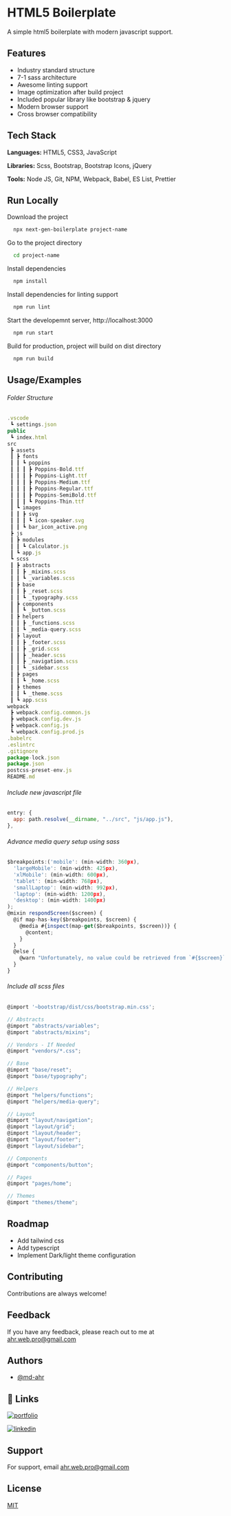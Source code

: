 # HTML5 Boilerplate

A simple html5 boilerplate with modern javascript support.

## Features

- Industry standard structure
- 7-1 sass architecture
- Awesome linting support
- Image optimization after build project
- Included popular library like bootstrap & jquery
- Modern browser support
- Cross browser compatibility

## Tech Stack

**Languages:** HTML5, CSS3, JavaScript

**Libraries:** Scss, Bootstrap, Bootstrap Icons, jQuery

**Tools:** Node JS, Git, NPM, Webpack, Babel, ES List, Prettier

## Run Locally

Download the project

```bash
  npx next-gen-boilerplate project-name
```

Go to the project directory

```bash
  cd project-name
```

Install dependencies

```bash
  npm install
```

Install dependencies for linting support

```bash
  npm run lint
```

Start the developemnt server, http://localhost:3000

```bash
  npm run start
```

Build for production, project will build on dist directory

```bash
  npm run build
```

## Usage/Examples

###### Folder Structure

```javascript
.vscode
 ┗ settings.json
public
 ┗ index.html
src
 ┣ assets
 ┃ ┣ fonts
 ┃ ┃ ┗ poppins
 ┃ ┃ ┃ ┣ Poppins-Bold.ttf
 ┃ ┃ ┃ ┣ Poppins-Light.ttf
 ┃ ┃ ┃ ┣ Poppins-Medium.ttf
 ┃ ┃ ┃ ┣ Poppins-Regular.ttf
 ┃ ┃ ┃ ┣ Poppins-SemiBold.ttf
 ┃ ┃ ┃ ┗ Poppins-Thin.ttf
 ┃ ┗ images
 ┃ ┃ ┣ svg
 ┃ ┃ ┃ ┗ icon-speaker.svg
 ┃ ┃ ┗ bar_icon_active.png
 ┣ js
 ┃ ┣ modules
 ┃ ┃ ┗ Calculator.js
 ┃ ┗ app.js
 ┗ scss
 ┃ ┣ abstracts
 ┃ ┃ ┣ _mixins.scss
 ┃ ┃ ┗ _variables.scss
 ┃ ┣ base
 ┃ ┃ ┣ _reset.scss
 ┃ ┃ ┗ _typography.scss
 ┃ ┣ components
 ┃ ┃ ┗ _button.scss
 ┃ ┣ helpers
 ┃ ┃ ┣ _functions.scss
 ┃ ┃ ┗ _media-query.scss
 ┃ ┣ layout
 ┃ ┃ ┣ _footer.scss
 ┃ ┃ ┣ _grid.scss
 ┃ ┃ ┣ _header.scss
 ┃ ┃ ┣ _navigation.scss
 ┃ ┃ ┗ _sidebar.scss
 ┃ ┣ pages
 ┃ ┃ ┗ _home.scss
 ┃ ┣ themes
 ┃ ┃ ┗ _theme.scss
 ┃ ┗ app.scss
webpack
 ┣ webpack.config.common.js
 ┣ webpack.config.dev.js
 ┣ webpack.config.js
 ┗ webpack.config.prod.js
.babelrc
.eslintrc
.gitignore
package-lock.json
package.json
postcss-preset-env.js
README.md
```

###### Include new javascript file

```javascript
entry: {
  app: path.resolve(__dirname, "../src", "js/app.js"),
},
```

###### Advance media query setup using sass

```javascript
$breakpoints:('mobile': (min-width: 360px),
  'largeMobile': (min-width: 425px),
  'xlMobile': (min-width: 600px),
  'tablet': (min-width: 768px),
  'smallLaptop': (min-width: 992px),
  'laptop': (min-width: 1200px),
  'desktop': (min-width: 1400px)
);
@mixin respondScreen($screen) {
  @if map-has-key($breakpoints, $screen) {
    @media #{inspect(map-get($breakpoints, $screen))} {
      @content;
    }
  }
  @else {
    @warn "Unfortunately, no value could be retrieved from `#{$screen}`. ";
  }
}
```

###### Include all scss files

```javascript
@import '~bootstrap/dist/css/bootstrap.min.css';

// Abstracts
@import "abstracts/variables";
@import "abstracts/mixins";

// Vendors - If Needed
@import "vendors/*.css";

// Base
@import "base/reset";
@import "base/typography";

// Helpers
@import "helpers/functions";
@import "helpers/media-query";

// Layout
@import "layout/navigation";
@import "layout/grid";
@import "layout/header";
@import "layout/footer";
@import "layout/sidebar";

// Components
@import "components/button";

// Pages
@import "pages/home";

// Themes
@import "themes/theme";

```

## Roadmap

- Add tailwind css
- Add typescript
- Implement Dark/light theme configuration

## Contributing

Contributions are always welcome!

## Feedback

If you have any feedback, please reach out to me at ahr.web.pro@gmail.com

## Authors

- [@md-ahr](https://www.github.com/md-ahr)

## 🔗 Links

[![portfolio](https://img.shields.io/badge/my_portfolio-000?style=for-the-badge&logo=ko-fi&logoColor=white)](https://iamhalim.com/)

[![linkedin](https://img.shields.io/badge/linkedin_profile-0A66C2?style=for-the-badge&logo=linkedin&logoColor=white)](https://www.linkedin.com/in/abdul-halim123/)

## Support

For support, email ahr.web.pro@gmail.com

## License

[MIT](https://choosealicense.com/licenses/mit/)
